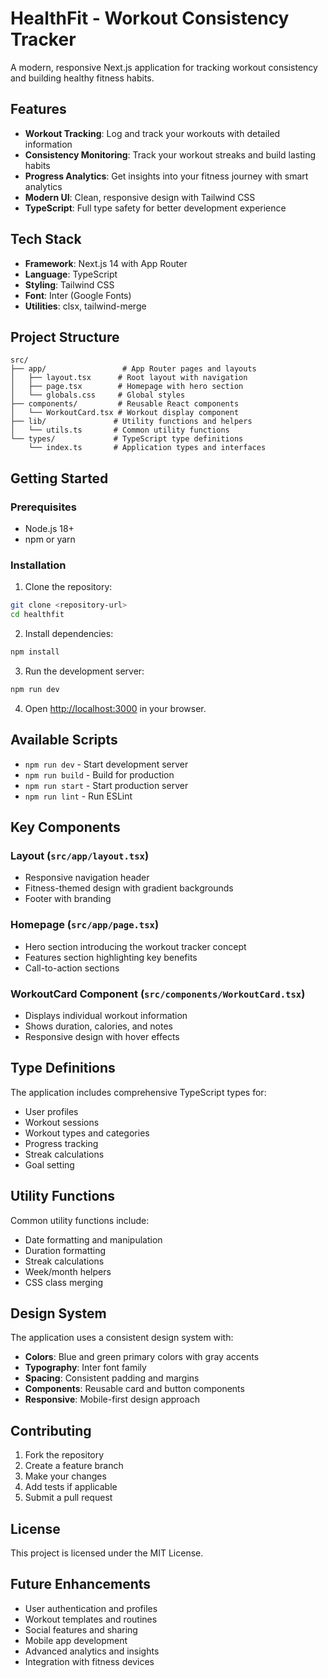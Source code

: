 # HealthFit - Workout Consistency Tracker

A modern, responsive Next.js application for tracking workout consistency and building healthy fitness habits.

## Features

- **Workout Tracking**: Log and track your workouts with detailed information
- **Consistency Monitoring**: Track your workout streaks and build lasting habits
- **Progress Analytics**: Get insights into your fitness journey with smart analytics
- **Modern UI**: Clean, responsive design with Tailwind CSS
- **TypeScript**: Full type safety for better development experience

## Tech Stack

- **Framework**: Next.js 14 with App Router
- **Language**: TypeScript
- **Styling**: Tailwind CSS
- **Font**: Inter (Google Fonts)
- **Utilities**: clsx, tailwind-merge

## Project Structure

```
src/
├── app/                 # App Router pages and layouts
│   ├── layout.tsx      # Root layout with navigation
│   ├── page.tsx        # Homepage with hero section
│   └── globals.css     # Global styles
├── components/         # Reusable React components
│   └── WorkoutCard.tsx # Workout display component
├── lib/               # Utility functions and helpers
│   └── utils.ts       # Common utility functions
└── types/             # TypeScript type definitions
    └── index.ts       # Application types and interfaces
```

## Getting Started

### Prerequisites

- Node.js 18+ 
- npm or yarn

### Installation

1. Clone the repository:
```bash
git clone <repository-url>
cd healthfit
```

2. Install dependencies:
```bash
npm install
```

3. Run the development server:
```bash
npm run dev
```

4. Open [http://localhost:3000](http://localhost:3000) in your browser.

## Available Scripts

- `npm run dev` - Start development server
- `npm run build` - Build for production
- `npm run start` - Start production server
- `npm run lint` - Run ESLint

## Key Components

### Layout (`src/app/layout.tsx`)
- Responsive navigation header
- Fitness-themed design with gradient backgrounds
- Footer with branding

### Homepage (`src/app/page.tsx`)
- Hero section introducing the workout tracker concept
- Features section highlighting key benefits
- Call-to-action sections

### WorkoutCard Component (`src/components/WorkoutCard.tsx`)
- Displays individual workout information
- Shows duration, calories, and notes
- Responsive design with hover effects

## Type Definitions

The application includes comprehensive TypeScript types for:
- User profiles
- Workout sessions
- Workout types and categories
- Progress tracking
- Streak calculations
- Goal setting

## Utility Functions

Common utility functions include:
- Date formatting and manipulation
- Duration formatting
- Streak calculations
- Week/month helpers
- CSS class merging

## Design System

The application uses a consistent design system with:
- **Colors**: Blue and green primary colors with gray accents
- **Typography**: Inter font family
- **Spacing**: Consistent padding and margins
- **Components**: Reusable card and button components
- **Responsive**: Mobile-first design approach

## Contributing

1. Fork the repository
2. Create a feature branch
3. Make your changes
4. Add tests if applicable
5. Submit a pull request

## License

This project is licensed under the MIT License.

## Future Enhancements

- User authentication and profiles
- Workout templates and routines
- Social features and sharing
- Mobile app development
- Advanced analytics and insights
- Integration with fitness devices
